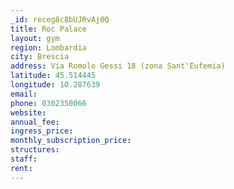 ```yaml
---
_id: receg8c8bUJRvAj0Q
title: Roc Palace
layout: gym
region: Lombardia
city: Brescia
address: Via Romolo Gessi 18 (zona Sant'Eufemia)
latitude: 45.514445
longitude: 10.287639
email: 
phone: 0302350066
website: 
annual_fee: 
ingress_price: 
monthly_subscription_price: 
structures: 
staff: 
rent: 
---
```


